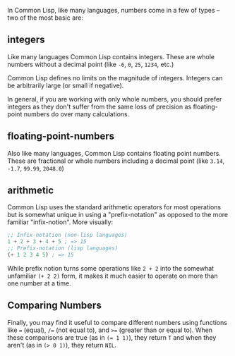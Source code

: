 In Common Lisp, like many languages, numbers come in a few of types – two of the most basic are:

## integers

Like many languages Common Lisp contains integers. These are whole numbers without a decimal point (like `-6`, `0`, `25`, `1234`,
etc.)

Common Lisp defines no limits on the magnitude of integers. Integers can be arbitrarily large (or small if negative).

In general, if you are working with only whole numbers, you should prefer
integers as they don't suffer from the same loss of precision as floating-point
numbers do over many calculations.

## floating-point-numbers

Also like many languages, Common Lisp contains floating point numbers. These are fractional or whole numbers including a decimal point (like `3.14`, `-1.7`, `99.99`, `2048.0`)

## arithmetic

Common Lisp uses the standard arithmetic operators for most operations but is
somewhat unique in using a "prefix-notation" as opposed to the more familiar
"infix-notion". More visually:

```lisp
;; Infix-notation (non-lisp languages)
1 + 2 + 3 + 4 + 5 ; => 15
;; Prefix-notation (lisp languages)
(+ 1 2 3 4 5) ; => 15
```

While prefix notion turns some operations like `2 + 2` into the somewhat
unfamiliar `(+ 2 2)` form, it makes it much easier to operate on more than one
number at a time.

## Comparing Numbers

Finally, you may find it useful to compare different numbers using functions
like `=` (equal), `/=` (not equal to), and `>=` (greater than or equal to). When
these comparisons are true (as in `(= 1 1)`), they return `T` and when they
aren't (as in `(> 0 1)`), they return `NIL`.
